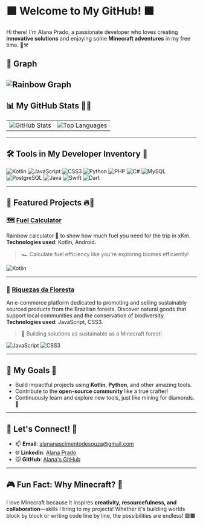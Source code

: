 # 🟩 Welcome to My GitHub! 🟫

Hi there! I'm Alana Prado, a passionate developer who loves creating **innovative solutions** and enjoying some **Minecraft adventures** in my free time. 🚀⚒️

## 🌈 Graph
![Rainbow Graph](https://github-contributions.vercel.app/user/alanazip?theme=rainbow)
---

## 📊 My GitHub Stats 💎✨

<table>
  <tr>
    <td>
      <img src="https://github-readme-stats.vercel.app/api?username=alanazip&show_icons=true&theme=dark&icon_color=34eb37&title_color=34eb37&hide_title=false&count_private=true&include_all_commits=true" alt="GitHub Stats" />
    </td>
    <td>
      <img src="https://github-readme-stats.vercel.app/api/top-langs/?username=alanazip&layout=compact&theme=dark&title_color=34eb37" alt="Top Languages" />
    </td>
  </tr>
</table>

---

## 🛠️ Tools in My Developer Inventory 🧰

![Kotlin](https://img.shields.io/badge/Kotlin-0095D5?style=for-the-badge&logo=kotlin&logoColor=white)
![JavaScript](https://img.shields.io/badge/JavaScript-34eb37?style=for-the-badge&logo=javascript&logoColor=black)
![CSS3](https://img.shields.io/badge/CSS3-1572B6?style=for-the-badge&logo=css3&logoColor=white)
![Python](https://img.shields.io/badge/Python-FFA500?style=for-the-badge&logo=python&logoColor=white)
![PHP](https://img.shields.io/badge/PHP-777BB4?style=for-the-badge&logo=php&logoColor=white)
![C#](https://img.shields.io/badge/C%23-239120?style=for-the-badge&logo=csharp&logoColor=white)
![MySQL](https://img.shields.io/badge/MySQL-4479A1?style=for-the-badge&logo=mysql&logoColor=white)
![PostgreSQL](https://img.shields.io/badge/PostgreSQL-336791?style=for-the-badge&logo=postgresql&logoColor=white)
![Java](https://img.shields.io/badge/Java-007396?style=for-the-badge&logo=java&logoColor=white)
![Swift](https://img.shields.io/badge/Swift-FA7343?style=for-the-badge&logo=swift&logoColor=white)
![Dart](https://img.shields.io/badge/Dart-0175C2?style=for-the-badge&logo=dart&logoColor=white)

---

## 🌟 Featured Projects 🔥🌳

### 🗺️ **[Fuel Calculator](https://github.com/alanazip/fuel_calculator)**
Rainbow calculator 🌈 to show how much fuel you need for the trip in xKm. **Technologies used**: Kotlin, Android.  
> 🏎️ Calculate fuel efficiency like you're exploring biomes efficiently!

![Kotlin](https://img.shields.io/badge/Kotlin-0095D5?style=flat-square&logo=kotlin&logoColor=white)

---

### 🌱 **[Riquezas da Floresta](https://github.com/alanazip/riquezasdafloresta)**
An e-commerce platform dedicated to promoting and selling sustainably sourced products from the Brazilian forests. Discover natural goods that support local communities and the conservation of biodiversity. **Technologies used**: JavaScript, CSS3. 
> 🌳 Building solutions as sustainable as a Minecraft forest!

![JavaScript](https://img.shields.io/badge/JavaScript-34eb37?style=flat-square&logo=javascript&logoColor=black)
![CSS3](https://img.shields.io/badge/CSS3-1572B6?style=flat-square&logo=css3&logoColor=white)

---

## 🚀 My Goals 🎯

- Build impactful projects using **Kotlin**, **Python**, and other amazing tools.
- Contribute to the **open-source community** like a true crafter!
- Continuously learn and explore new tools, just like mining for diamonds. 💎

---

## 💬 Let's Connect! 📨

- 📫 **Email**: [alananascimentodesouza@gmail.com](mailto:alananascimentodesouza@gmail.com)  
- 🌐 **LinkedIn**: [Alana Prado](https://linkedin.com/in/alanazip)  
- 🐱 **GitHub**: [Alana's GitHub](https://github.com/alanazip)

---

## 🎮 Fun Fact: Why Minecraft? 🤔
I love Minecraft because it inspires **creativity, resourcefulness, and collaboration**—skills I bring to my projects! Whether it's building worlds block by block or writing code line by line, the possibilities are endless! 🟩🟫
